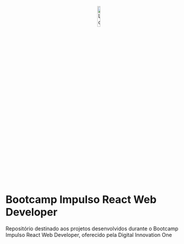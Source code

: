 <div align="center">
  <img src="https://www.notion.so/image/https%3A%2F%2Fhermes.digitalinnovation.one%2Ftracks%2Fe9395483-aee9-4f2f-a361-b9a133034a2e.png?table=block&id=f1414a84-1f97-4618-945a-ea0e0f7bf999&spaceId=fdbc4331-3bd6-426e-9286-aba2793009fc&width=250&userId=2554d81a-9e47-4b09-af7f-e08c8df846c7&cache=v2" width="12%" alt="Logo do Bootcamp Impulso ReactJS">
</div> 

# Bootcamp Impulso React Web Developer

Repositório destinado aos projetos desenvolvidos durante o Bootcamp Impulso React Web Developer, oferecido pela Digital Innovation One
